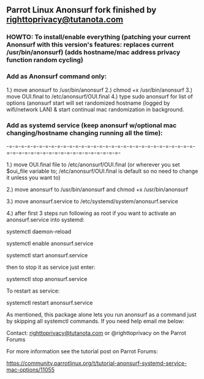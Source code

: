 Parrot Linux Anonsurf fork finished by righttoprivacy@tutanota.com
-------------------------------------------------------------------

### HOWTO: To install/enable everything (patching your current Anonsurf with this version's features: replaces current /usr/bin/anonsurf) (adds hostname/mac address privacy function random cycling)

### Add as Anonsurf command only:

1.) move anonsurf to /usr/bin/anonsurf
2.) chmod +x /usr/bin/anonsurf
3.) move OUI.final to /etc/anonsurf/OUI.final
4.) type sudo anonsurf for list of options (anonsurf start will set randomized hostname (logged by wifi/network LAN) & start continual mac randomization in background.

### Add as systemd service (keep anonsurf w/optional mac changing/hostname changing running all the time): 
-=-=-=-=-=-=-=-=-=-=-=-=-=-=-=-=-=-=-=-=-=-=-=-=-=-=-=-=-=-=-=-=-=-=-=-=-=-=-=-=-=-=-=-=-=-=-=-=-=-=-

1.) move OUI.final file to /etc/anonsurf/OUI.final (or wherever you set $oui_file variable to; /etc/anonsurf/OUI.final is default so no need to change it unless you want to)

2.) move anonsurf to /usr/bin/anonsurf and chmod +x /usr/bin/anonsurf

3.) move anonsurf.service to /etc/systemd/system/anonsurf.service

4.) after first 3 steps run following as root if you want to activate
    an anonsurf.service into systemd:

systemctl daemon-reload

systemctl enable anonsurf.service

systemctl start anonsurf.service

then to stop it as service just enter:

systemctl stop anonsurf.service

To restart as service:

systemctl restart anonsurf.service

As mentioned, this package alone lets you run anonsurf as a command just by skipping
all systemctl commands. If you need help email me below:

Contact: righttoprivacy@tutanota.com or @righttoprivacy on the Parrot Forums

For more information see the tutorial post on Parrot Forums:

https://community.parrotlinux.org/t/tutorial-anonsurf-systemd-service-mac-options/11055
